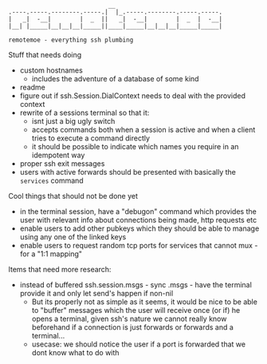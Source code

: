 ```
                            __                              
.----.-----.--------.-----.|  |_.-----.--------.-----.-----.
|   _|  -__|        |  _  ||   _|  -__|        |  _  |  -__|
|__| |_____|__|__|__|_____||____|_____|__|__|__|_____|_____|

remotemoe - everything ssh plumbing
```


Stuff that needs doing
* custom hostnames
    * includes the adventure of a database of some kind
* readme
* figure out if ssh.Session.DialContext needs to deal with the provided context
* rewrite of a sessions terminal so that it:
    * isnt just a big ugly switch
    * accepts commands both when a session is active and when a client tries to execute a command directly
    * it should be possible to indicate which names you require in an idempotent way
* proper ssh exit messages
* users with active forwards should be presented with basically the `services` command

Cool things that should not be done yet
* in the terminal session, have a "debugon" command which provides the user with relevant info about connections being made, http requests etc
* enable users to add other pubkeys which they should be able to manage using any one of the linked keys
* enable users to request random tcp ports for services that cannot mux - for a "1:1 mapping"

Items that need more research:
* instead of buffered ssh.session.msgs - sync .msgs - have the terminal provide it and only let send's happen if non-nil
    * But its properly not as simple as it seems, it would be nice to be able to "buffer" messages which the user will
        receive once (or if) he opens a terminal, given ssh's nature we cannot really know beforehand if a connection is just
        forwards or forwards and a terminal...
    * usecase: we should notice the user if a port is forwarded that we dont know what to do with
